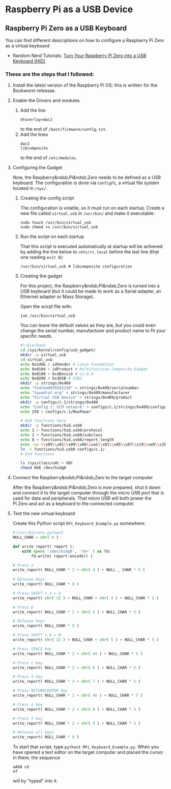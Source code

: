 # Raspberry&nbsp;Pi as a USB Device

## Raspberry&nbsp;Pi&nbsp;Zero as a USB Keyboard

You can find different descriptions on how to configure a Raspberry&nbsp;Pi&nbsp;Zero as a virtual keyboard:

  - Random Nerd Tutorials: [Turn Your Raspberry Pi Zero into a USB Keyboard (HID)](https://randomnerdtutorials.com/raspberry-pi-zero-usb-keyboard-hid/)

### These are the steps that I followed:

  1. Install the latest version of the Raspberry&nbsp;Pi&nbsp;OS; this is written for the Bookworm releasae.
  2. Enable the Drivers and modules
     1. Add the line
        ```
        dtoverlay=dwc2
        ```
        to the end of `/boot/firmware/config.txt`.
      2. Add the lines
         ```
         dwc2
         libcomposite
         ```
         to the end of `/etc/modules`.
         
  3. Configuring the Gadget
     
     Now, the Raspberry&ndsb;Pi&ndsb;Zero needs to be defined as a USB keyboard. The configuration is done via `ConfigFS`, a virtual file system located in `/sys/`.

     1. Creating the config script

        The configuration is volatile, so it must run on each startup. Create a new file called `virtual_usb` in `/usr/bin/` and make it executable:
        ```console
        sudo touch /usr/bin/virtual_usb
        sudo chmod +x /usr/bin/virtual_usb
        ```

     2. Run the script on each startup
    
        That this script is executed automatically at startup will be achieved by adding the line below to `/etc/rc.local` before the last line (that one reading `exit 0`):

        ```
        /usr/bin/virtual_usb # libcomposite configuration
        ```

     3. Creating the gadget
    
        For this project, the Raspberry&ndsb;Pi&ndsb;Zero is turned into a USB keyboard (but it could be made to work as a Serial adapter, an Ethernet adapter or Mass Storage).

        Open the scirpt file with:
        ```console
        joe /usr/bin/virtual_usb
        ```
        You can leave the default values as they are, but you could even change the serial number, manufacturer and product name to fit your specific needs.

        ```bash
        #!/bin/bash
        cd /sys/kernel/config/usb_gadget/
        mkdir -p virtual_usb
        cd virtual_usb
        echo 0x1d6b > idVendor # Linux Foundation
        echo 0x0104 > idProduct # Multifunction Composite Gadget
        echo 0x0100 > bcdDevice # v1.0.0
        echo 0x0200 > bcdUSB # USB2
        mkdir -p strings/0x409
        echo "fedcba9876543210" > strings/0x409/serialnumber
        echo "tquadrat.org" > strings/0x409/manufacturer
        echo "Virtual USB Device" > strings/0x409/product
        mkdir -p configs/c.1/strings/0x409
        echo "Config 1: ECM network" > configs/c.1/strings/0x409/configuration
        echo 250 > configs/c.1/MaxPower

        # Add functions here
        mkdir -p functions/hid.usb0
        echo 1 > functions/hid.usb0/protocol
        echo 1 > functions/hid.usb0/subclass
        echo 8 > functions/hid.usb0/report_length
        echo -ne \\x05\\x01\\x09\\x06\\xa1\\x01\\x05\\x07\\x19\\xe0\\x29\\xe7\\x15\\x00\\x25\\x01\\x75\\x01\\x95\\x08\\x81\\x02\\x95\\x01\\x75\\x08\\x81\\x03\\x95\\x05\\x75\\x01\\x05\\x08\\x19\\x01\\x29\\x05\\x91\\x02\\x95\\x01\\x75\\x03\\x91\\x03\\x95\\x06\\x75\\x08\\x15\\x00\\x25\\x65\\x05\\x07\\x19\\x00\\x29\\x65\\x81\\x00\\xc0 > functions/hid.usb0/report_desc
        ln -s functions/hid.usb0 configs/c.1/
        # End functions

        ls /sys/class/udc > UDC
        chmod 666 /dev/hidg0
        ```

  4. Connect the Raspberry&ndsb;Pi&ndsb;Zero to the target computer
    
     After the Raspberry&ndsb;Pi&ndsb;Zero is now prepared, shut it down and connect it to the target computer through the micro USB port that is used for data and peripherals. That micro USB will both power the Pi&nbsp;Zero and act as a keyboard to the connected computer.

   5. Test the new virtual keyboard
    
      Create this Python script `RPi_Keyboard_Example.py` somewhere:

      ```python
      #!/usr/bin/env python3
      NULL_CHAR = chr( 0 )

      def write_report( report ):
          with open( '/dev/hidg0', 'rb+' ) as fd:
              fd.write( report.encode() )

      # Press a
      write_report( NULL_CHAR * 2 + chr( 4 ) + NULL _ CHAR * 5 )
        
      # Release keys
      write_report( NULL_CHAR * 8 )

      # Press SHIFT + a = A
      write_report( chr( 32 ) + NULL_CHAR + chr( 4 ) + NULL_CHAR * 5 )

      # Press b
      write_report( NULL_CHAR * 2 + chr( 5 ) + NULL_CHAR * 5 )

      # Release keys
      write_report( NULL_CHAR * 8 )

      # Press SHIFT + b = B
      write_report( chr( 32 ) + NULL_CHAR + chr( 5 ) + NULL_CHAR * 5 )

      # Press SPACE key
      write_report( NULL_CHAR * 2 + chr( 44 ) + NULL_CHAR * 5 )

      # Press c key
      write_report( NULL_CHAR * 2 + chr( 6 ) + NULL_CHAR * 5 )

      # Press d key
      write_report( NULL_CHAR * 2 + chr( 7 ) + NULL_CHAR * 5 )

      # Press RETURN/ENTER key
      write_report( NULL_CHAR * 2 + chr( 40 ) + NULL_CHAR * 5 )

      # Press e key
      write_report( NULL_CHAR * 2 + chr( 8 ) + NULL_CHAR * 5 )

      # Press f key
      write_report( NULL_CHAR * 2 + chr( 9 ) + NULL_CHAR * 5 )

      # Release all keys
      write_report( NULL_CHAR * 8 )
      ```

      To start that script, type `python3 RPi_Keyboard_Example.py`. When you have opened a text editor on the target computer and placed the cursor in there, the sequence
      ```
      aAbB cd
      ef
      ```
      will by "typed" into it.
        
